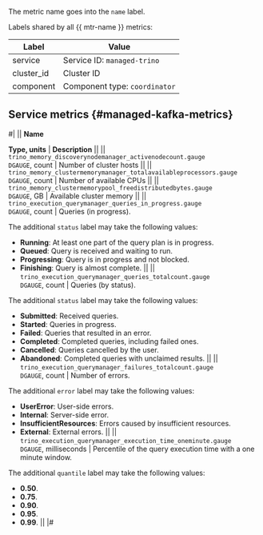 The metric name goes into the `name` label.

Labels shared by all {{ mtr-name }} metrics: 

Label | Value
----|----
service | Service ID: `managed-trino`
cluster_id | Cluster ID
component | Component type: `coordinator`

## Service metrics {#managed-kafka-metrics}

#|
|| **Name**

**Type, units** | **Description** ||
|| `trino_memory_discoverynodemanager_activenodecount.gauge`<br/>`DGAUGE`, count | Number of cluster hosts ||
|| `trino_memory_clustermemorymanager_totalavailableprocessors.gauge`<br/>`DGAUGE`, count | Number of available CPUs ||
|| `trino_memory_clustermemorypool_freedistributedbytes.gauge`<br/>`DGAUGE`, GB | Available cluster memory ||
|| `trino_execution_querymanager_queries_in_progress.gauge`<br/>`DGAUGE`, count | Queries (in progress).

The additional `status` label may take the following values:
* **Running**: At least one part of the query plan is in progress.
* **Queued**: Query is received and waiting to run.
* **Progressing**: Query is in progress and not blocked.
* **Finishing**: Query is almost complete. ||
|| `trino_execution_querymanager_queries_totalcount.gauge`<br/>`DGAUGE`, count | Queries (by status).

The additional `status` label may take the following values:
* **Submitted**: Received queries.
* **Started**: Queries in progress.
* **Failed**: Queries that resulted in an error.
* **Completed**: Completed queries, including failed ones.
* **Cancelled**: Queries cancelled by the user.
* **Abandoned**: Completed queries with unclaimed results. ||
|| `trino_execution_querymanager_failures_totalcount.gauge`<br/>`DGAUGE`, count | Number of errors.

The additional `error` label may take the following values:
* **UserError**: User-side errors.
* **Internal**: Server-side error.
* **InsufficientResources**: Errors caused by insufficient resources.
* **External**: External errors. ||
|| `trino_execution_querymanager_execution_time_oneminute.gauge`<br/>`DGAUGE`, milliseconds | Percentile of the query execution time with a one minute window.

The additional `quantile` label may take the following values:
* **0.50**.
* **0.75**.
* **0.90**.
* **0.95**.
* **0.99**. ||
|#

